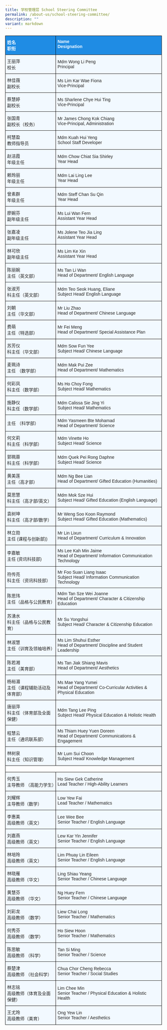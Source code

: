 ```yaml
---
title: 学校管理层 School Steering Committee
permalink: /about-us/school-steering-committee/
description: ""
variant: markdown
---
```

<style type="text/css">
.tg  {border-collapse:collapse;border-spacing:0;}
.tg td{border-color:black;border-style:solid;border-width:1px;font-family:Arial, sans-serif;font-size:14px;
  overflow:hidden;padding:10px 5px;word-break:normal;}
.tg th{border-color:black;border-style:solid;border-width:1px;font-family:Arial, sans-serif;font-size:14px;
  font-weight:normal;overflow:hidden;padding:10px 5px;word-break:normal;}
.tg .tg-2w19{background-color:#F2F9FF;color:#222;text-align:left;vertical-align:left}
.tg .tg-aaqb{background-color:#F2F9FF;color:#222;text-align:left;vertical-align:left}
.tg .tg-a5i5{background-color:#1F8CE4;color:#F2F9FF;font-weight:bold;text-align:left;vertical-align:top}
.tg .tg-auhb{background-color:#1F8CE4;color:#F2F9FF;font-weight:bold;text-align:left;vertical-align:top}
</style>
<table class="tg">
<tbody>
  <tr>
    <td class="tg-a5i5">姓名<br>职衔</td>
    <td class="tg-auhb">Name<br>Designation </td>
  </tr>
  <tr>
    <td class="tg-2w19">王丽萍<br>校长</td>
    <td class="tg-2w19">Mdm Wong Li Peng<br>Principal</td>
  </tr>
  <tr>
    <td class="tg-2w19">林佳薇<br>副校长</td>
    <td class="tg-2w19">Ms Lim Kar Wae Fiona<br>Vice-Principal</td>
  </tr>
  <tr>
    <td class="tg-2w19">蔡慧婷<br>副校长</td>
    <td class="tg-2w19">Ms Sharlene Chye Hui Ting <br>Vice-Principal</td>
  </tr>
  <tr>
    <td class="tg-2w19">张国青<br>副校长（校务）</td>
    <td class="tg-2w19">Mr James Chong Kok Chiang<br>Vice-Principal, Administration</td>
  </tr>
  <tr>
    <td class="tg-2w19">柯慧盈<br>教师指导员</td>
    <td class="tg-2w19">Mdm Kuah Hui Yeng<br>School Staff Developer</td>
  </tr>
  <tr>
    <td class="tg-2w19">赵洁霞<br>年级主任</td>
    <td class="tg-2w19">Mdm Chow Chiat Sia Shirley<br>Year Head</td>
  </tr>
  <tr>
    <td class="tg-2w19">赖玲丽<br>年级主任</td>
    <td class="tg-2w19">Mdm Lai Ling Lee<br>Year Head</td>
  </tr>
  <tr>
    <td class="tg-2w19">曾素群<br>年级主任</td>
    <td class="tg-2w19">Mdm Steff Chan Su Qin<br>Year Head</td>
  </tr>
  <tr>
    <td class="tg-2w19">廖婉芬<br>副年级主任</td>
    <td class="tg-2w19">Ms Lui Wan Fern<br>Assistant Year Head</td>
  </tr>
  <tr>
    <td class="tg-2w19">张嘉凌<br>副年级主任</td>
    <td class="tg-2w19">Ms Jolene Teo Jia Ling<br>Assistant Year Head</td>
  </tr>
  <tr>
    <td class="tg-2w19">林可欣<br>副年级主任</td>
    <td class="tg-2w19">Ms Lim Ke Xin<br>Assistant Year Head </td>
  </tr>
   <tr>
    <td class="tg-2w19">陈丽婉<br>主任（英文部）</td>
    <td class="tg-2w19">Ms Tan Li Wan<br>Head of Department/ English Language</td>
  </tr>
  <tr>
  
  </tr><tr>
    <td class="tg-2w19">张淑芳<br>科主任（英文部）</td>
    <td class="tg-2w19">Mdm Teo Seok Huang, Eliane<br>Subject Head/ English Language</td>
  </tr>
  <tr>
    <td class="tg-2w19">刘朝<br>主任（华文部）</td>
    <td class="tg-2w19">Mr Liu Zhao<br>Head of Department/ Chinese Language</td>
  </tr>
  <tr>
    <td class="tg-2w19">费萌<br>主任（特选部）</td>
    <td class="tg-2w19">Mr Fei Meng<br>Head of Department/ Special Assistance Plan</td>
  </tr>
  <tr>
    <td class="tg-2w19">苏芳仪<br>科主任（华文部）</td>
    <td class="tg-2w19">Mdm Sow Fun Yee<br>Subject Head/ Chinese Language</td>
  </tr>
  <tr>
    <td class="tg-2w19">麦珮诗<br>主任 （数学部）</td>
    <td class="tg-2w19">Mdm Mak Pui Zee<br>Head of Department/ Mathematics</td>
  </tr>
  <tr>
    <td class="tg-2w19">何彩凤<br>科主任（数学部）</td>
    <td class="tg-2w19">Ms Ho Choy Fong<br>Subject Head/ Mathematics</td>
  </tr>
  <tr>
    <td class="tg-2w19">施静仪<br>科主任（数学部）<br></td>
    <td class="tg-2w19">Mdm Calissa Sie Jing Yi<br>Subject Head/ Mathematics</td>
  </tr>
  <tr>
    <td class="tg-2w19">主任 （科学部）</td>
    <td class="tg-2w19">Mdm Yasmeen Bte Mohamad<br>Head of Department/ Science</td>
  </tr>
  <tr>
    <td class="tg-2w19">何文莉<br>科主任（科学部）</td>
    <td class="tg-2w19">Mdm Vinette Ho<br>Subject Head/ Science</td>
  </tr>
  <tr>
    <td class="tg-2w19">郭珮蓉<br>科主任（科学部）</td>
    <td class="tg-2w19">Mdm Quek Pei Rong Daphne<br>Subject Head/ Science </td>
  </tr>
  <tr>
    <td class="tg-2w19">黄美莲<br>主任（高才部）</td>
    <td class="tg-2w19">Mdm Ng Bee Lian<br>Head of Department/ Gifted Education (Humanities)</td>
  </tr>
  <tr>
    <td class="tg-2w19">莫思慧<br>科主任（高才部/英文）</td>
    <td class="tg-2w19">Mdm Mok Sze Hui<br>Subject Head/ Gifted Education (English Language)</td>
  </tr>
  <tr>
    <td class="tg-2w19">袁树坤<br>科主任（高才部/数学）</td>
    <td class="tg-2w19">Mr Weng Soo Koon Raymond<br>Subject Head/ Gifted Education (Mathematics)</td>
  </tr>
  <tr>
    <td class="tg-2w19">林立勋<br>主任 (课程与创新部))</td>
    <td class="tg-2w19">Mr Lin Lixun<br>Head of Department/ Curriculum &amp; Innovation</td>
  </tr>
    <tr>
    <td class="tg-2w19">李嘉敏<br>主任 (资讯科技部)</td>
    <td class="tg-2w19">Ms Lee Kah Min Jaime<br>Head of Department/ Information Communication Technology</td>
  </tr>
	 <tr>
    <td class="tg-2w19">符传亮<br>科主任（资讯科技部）</td>
    <td class="tg-2w19">Mr Foo Suan Liang Isaac<br>Subject Head/ Information Communication Technology</td>
  </tr>
  <tr>
    <td class="tg-2w19">陈思玮<br>主任（品格与公民教育）</td>
    <td class="tg-2w19">Mdm Tan Sze Wei Joanne<br>Head of Department/ Character &amp; Citizenship Education</td>
  </tr>
	<tr>
    <td class="tg-2w19">苏湧水<br>科主任（品格与公民教育）</td>
    <td class="tg-2w19">Mr Su Yongshui<br>Subject Head/ Character &amp; Citizenship Education</td>
  </tr>
  <tr>
    <td class="tg-2w19">林淑慧<br>主任（训育及领袖培养）</td>
    <td class="tg-2w19">Ms Lim Shuhui Esther <br>Head of Department/ Discipline and Student Leadership</td>
  </tr>
  <tr>
    <td class="tg-2w19">陈若湘<br>主任（美育部）</td>
    <td class="tg-2w19">Ms Tan Jiak Shiang Mavis<br>Head of Department/ Aesthetics</td>
  </tr>
  <tr>
    <td class="tg-2w19">杨裕湄<br>主任（课程辅助活动及体育部）</td>
    <td class="tg-2w19">Ms Mae Yang Yumei<br>Head of Department/ Co-Curricular Activities &amp; Physical Education</td>
  </tr>
   <tr>
    <td class="tg-2w19">唐丽萍<br>科主任（体育部及全面保健）</td>
    <td class="tg-2w19">Mdm Tang Lee Ping<br>Subject Head/ Physical Education &amp; Holistic Health</td>
  </tr>
  <tr>
    <td class="tg-2w19">程慧云<br>主任（通讯联系部）</td>
    <td class="tg-2w19">Ms Thiam Huey Yuen Doreen<br>Head of Department/ Communications &amp; Engagement</td>
  </tr>
  <tr>
    <td class="tg-2w19">林树泉<br>科主任（知识管理）</td>
    <td class="tg-2w19">Mr Lum Sui Choon<br>Subject Head/ Knowledge Management</td>
  </tr>
<tr>
  <td style="height: 20px; background-color: transparent;" colspan="2"></td>
</tr>
  <tr>
    <td class="tg-2w19">何秀玉<br>主导教师 （高能力学生）</td>
    <td class="tg-2w19">Ho Siew Gek Catherine<br>Lead Teacher / High-Ability Learners</td>
  </tr>
  <tr>
    <td class="tg-2w19">刘耀辉<br>主导教师（数学）</td>
    <td class="tg-2w19">Low Yew Fai<br>Lead Teacher / Mathematics</td>
  </tr>
  <tr>
    <td class="tg-2w19">李惠美<br>高级教师（英文）</td>
    <td class="tg-2w19">Lee Wee Bee<br>Senior Teacher / English Language</td>
  </tr>
  <tr>
    <td class="tg-2w19">刘嘉燕<br>高级教师（英文）</td>
    <td class="tg-2w19">Lew Kar Yin Jennifer<br>Senior Teacher / English Language</td>
  </tr>
  <tr>
    <td class="tg-2w19">林培玲<br>高级教师（英文）</td>
    <td class="tg-2w19">Lim Phuay Lin Eileen<br>Senior Teacher / English Language</td>
  </tr>
  <tr>
    <td class="tg-2w19">林晓雁<br>高级教师（华文）</td>
    <td class="tg-2w19">Ling Shiau Yeang<br>Senior Teacher / Chinese Language</td>
  </tr>
  <tr>
    <td class="tg-2w19">黄慧芬<br>高级教师 （华文）</td>
    <td class="tg-2w19">Ng Huey Fern<br>Senior Teacher / Chinese Language</td>
  </tr>
  <tr>
    <td class="tg-2w19">刘彩龙<br>高级教师 （数学）</td>
    <td class="tg-2w19">Liew Chai Long<br>Senior Teacher / Mathematics</td>
  </tr>
  <tr>
    <td class="tg-2w19">何秀芬<br>高级教师 （数学）</td>
    <td class="tg-2w19">Ho Siew Hoon<br>Senior Teacher / Mathematics</td>
  </tr>
  <tr>
    <td class="tg-2w19">陈思敏<br>高级教师 （科学）</td>
    <td class="tg-2w19">Tan Si Ming<br>Senior Teacher / Science</td>
  </tr>
  <tr>
    <td class="tg-2w19">蔡楚津<br>高级教师 （社会科学） </td>
    <td class="tg-2w19">Chua Chor Cheng Rebecca<br>Senior Teacher / Social Studies</td>
  </tr>
   <tr>
    <td class="tg-2w19">林志铭<br>高级教师（体育及全面保健）</td>
    <td class="tg-2w19">Lim Chee Min<br>Senior Teacher / Physical Education &amp; Holistic Health</td>
  </tr>
  <tr>
  
  </tr><tr>
    <td class="tg-2w19">王尤玲<br>高级教师（美育）</td>
    <td class="tg-2w19">Ong Yew Lin<br>Senior Teacher / Aesthetics</td>
  </tr> 
</tbody>
</table>
<table class="tg">
<tbody>

</tbody></table>